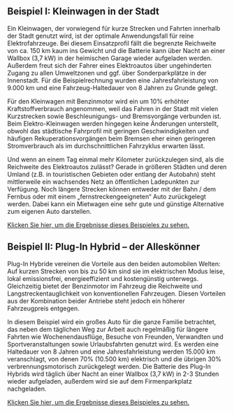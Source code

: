 ## Beispiel I: Kleinwagen in der Stadt

Ein Kleinwagen, der vorwiegend für kurze Strecken und Fahrten innerhalb der Stadt genutzt wird, ist der optimale Anwendungsfall für reine Elektrofahrzeuge. Bei diesem Einsatzprofil fällt die begrenzte Reichweite von ca. 150 km kaum ins Gewicht und die Batterie kann über Nacht an einer Wallbox (3,7 kW) in der heimischen Garage wieder aufgeladen werden. Außerdem freut sich der Fahrer eines Elektroautos über ungehinderten Zugang zu allen Umweltzonen und ggf. über Sonderparkplätze in der Innenstadt. Für die Beispielrechnung wurden eine Jahresfahrleistung von 9.000 km und eine Fahrzeug-Haltedauer von 8 Jahren zu Grunde gelegt. 

Für den Kleinwagen mit Benzinmotor wird ein um 10% erhöhter Kraftstoffverbrauch angenommen, weil das Fahren in der Stadt mit vielen Kurzstrecken sowie Beschleunigungs- und Bremsvorgänge verbunden ist. Beim Elektro-Kleinwagen werden hingegen keine Änderungen unterstellt, obwohl das städtische Fahrprofil mit geringen Geschwindigkeiten und häufigen Rekuperationsvorgängen beim Bremsen eher einen geringeren Stromverbrauch als im durchschnittlichen Fahrzyklus erwarten lässt.

Und wenn an einem Tag einmal mehr Kilometer zurückzulegen sind, als die Reichweite des Elektroautos zulässt? Gerade in größeren Städten und deren Umland (z.B. in touristischen Gebieten oder entlang der Autobahn) steht mittlerweile ein wachsendes Netz an öffentlichen Ladepunkten zur Verfügung. Noch längere Strecken können entweder mit der Bahn / dem Fernbus oder mit einem „fernstreckengeeigneten“ Auto zurückgelegt werden. Dabei kann ein Mietwagen eine sehr gute und günstige Alternative zum eigenen Auto darstellen.

[Klicken Sie hier, um die Ergebnisse dieses Beispieles zu sehen.](http://emob-kostenrechner.oeko.de/#/permalink?vehicles=%5B%7B%22acquisition_year%22%3A2017%2C%22holding_time%22%3A8%2C%22mileage%22%3A9000%2C%22energy_type%22%3A%22benzin%22%2C%22car_type%22%3A%22klein%22%2C%22charging_option%22%3A%22Wallbox%20bis%2022kW%22%2C%22fuel_consumption%22%3A6.86%2C%22maintenance_costs_total%22%3A314%2C%22maintenance_costs_repairs%22%3A151.2%2C%22maintenance_costs_inspection%22%3A98.28%2C%22maintenance_costs_tires%22%3A64.8%2C%22traffic%22%3A%22normaler%20Verkehr%22%2C%22maintenance_costs_charger%22%3A0%2C%22fleet_size%22%3A1%2C%22electricity_consumption%22%3A0%2C%22share_electric%22%3A49%2C%22second_charge%22%3Afalse%2C%22reichweite%22%3A150%2C%22residual_value_method%22%3A%22Methode%202%22%2C%22second_user_holding_time%22%3A6%2C%22second_user_yearly_mileage%22%3A10000%2C%22max_battery_charges%22%3A2500%2C%22energy_source%22%3A%22strom_mix%22%2C%22fixed_costs_car_tax%22%3A66.6%2C%22fixed_costs_insurance%22%3A721%2C%22fixed_costs_check_up%22%3A47.45%2C%22fixed_costs_total%22%3A835.05%2C%22praemie%22%3Atrue%2C%22acquisition_price%22%3A12279%2C%22inflationsrate%22%3A1.5%2C%22evolution_hydrocarbon_price_until_2050%22%3A2%2C%22evolution_elec_price_until_2020%22%3A1.3%2C%22evolution_elec_price_until_2030%22%3A-0.27999999999999997%2C%22evolution_elec_price_until_2050%22%3A-0.58%2C%22residual_value_fixed%22%3A2907%2C%22charging_option_cost%22%3A0%2C%22cash_bonus_amount%22%3A0%2C%22discount_rate%22%3A4%7D%2C%7B%22acquisition_year%22%3A2017%2C%22holding_time%22%3A8%2C%22mileage%22%3A9000%2C%22energy_type%22%3A%22BEV%22%2C%22car_type%22%3A%22klein%22%2C%22charging_option%22%3A%22Wallbox%203.7kW%22%2C%22fuel_consumption%22%3A6.24%2C%22maintenance_costs_total%22%3A287%2C%22maintenance_costs_repairs%22%3A123.98%2C%22maintenance_costs_inspection%22%3A98.28%2C%22maintenance_costs_tires%22%3A64.8%2C%22traffic%22%3A%22normaler%20Verkehr%22%2C%22maintenance_costs_charger%22%3A15%2C%22fleet_size%22%3A1%2C%22electricity_consumption%22%3A14.29%2C%22share_electric%22%3A49%2C%22second_charge%22%3Afalse%2C%22reichweite%22%3A150%2C%22residual_value_method%22%3A%22Methode%202%22%2C%22second_user_holding_time%22%3A6%2C%22second_user_yearly_mileage%22%3A10000%2C%22max_battery_charges%22%3A2500%2C%22energy_source%22%3A%22strom_mix%22%2C%22fixed_costs_car_tax%22%3A0%2C%22fixed_costs_insurance%22%3A721%2C%22fixed_costs_check_up%22%3A28.25%2C%22fixed_costs_total%22%3A749.25%2C%22praemie%22%3Atrue%2C%22acquisition_price%22%3A21194%2C%22inflationsrate%22%3A1.5%2C%22evolution_hydrocarbon_price_until_2050%22%3A2%2C%22evolution_elec_price_until_2020%22%3A1.3%2C%22evolution_elec_price_until_2030%22%3A-0.27999999999999997%2C%22evolution_elec_price_until_2050%22%3A-0.58%2C%22residual_value_fixed%22%3A5973%2C%22charging_option_cost%22%3A357%2C%22cash_bonus_amount%22%3A4000%2C%22discount_rate%22%3A4%7D%5D)

## Beispiel II: Plug-In Hybrid – der Alleskönner

Plug-In Hybride vereinen die Vorteile aus den beiden automobilen Welten: Auf kurzen Strecken von bis zu 50 km sind sie im elektrischen Modus leise, lokal emissionsfrei, energieeffizient und kostengünstig unterwegs. Gleichzeitig bietet der Benzinmotor im Fahrzeug die Reichweite und Langstreckentauglichkeit von konventionellen Fahrzeugen. Diesen Vorteilen aus der Kombination beider Antriebe steht jedoch ein höherer Fahrzeugpreis entgegen.

In diesem Beispiel wird ein großes Auto für die ganze Familie betrachtet, das neben dem täglichen Weg zur Arbeit auch regelmäßig für längere Fahrten wie Wochenendausflüge, Besuche von Freunden, Verwandten und Sportveranstaltungen sowie Urlaubsfahrten genutzt wird. Es werden eine Haltedauer von 8 Jahren und eine Jahresfahrleistung werden 15.000 km veranschlagt, von denen 70% (10.500 km) elektrisch und die übrigen 30% verbrennungsmotorisch zurückgelegt werden. Die Batterie des Plug-In Hybrids wird täglich über Nacht an einer Wallbox (3,7 kW) in 2-3 Stunden wieder aufgeladen, außerdem wird sie auf dem Firmenparkplatz nachgeladen.

[Klicken Sie hier, um die Ergebnisse dieses Beispieles zu sehen.](http://emob-kostenrechner.oeko.de/#/permalink?vehicles=%5B%7B%22acquisition_year%22%3A2017%2C%22holding_time%22%3A8%2C%22mileage%22%3A15000%2C%22energy_type%22%3A%22diesel%22%2C%22car_type%22%3A%22gro%C3%9F%22%2C%22charging_option%22%3A%22Wallbox%20bis%2022kW%22%2C%22fuel_consumption%22%3A5.84%2C%22maintenance_costs_total%22%3A752%2C%22maintenance_costs_repairs%22%3A309.6%2C%22maintenance_costs_inspection%22%3A195.3%2C%22maintenance_costs_tires%22%3A246.6%2C%22traffic%22%3A%22normaler%20Verkehr%22%2C%22maintenance_costs_charger%22%3A0%2C%22fleet_size%22%3A1%2C%22electricity_consumption%22%3A0%2C%22share_electric%22%3A49%2C%22second_charge%22%3Afalse%2C%22reichweite%22%3A150%2C%22residual_value_method%22%3A%22Methode%202%22%2C%22second_user_holding_time%22%3A6%2C%22second_user_yearly_mileage%22%3A10000%2C%22max_battery_charges%22%3A2500%2C%22energy_source%22%3A%22strom_mix%22%2C%22fixed_costs_car_tax%22%3A227.01%2C%22fixed_costs_insurance%22%3A1093%2C%22fixed_costs_check_up%22%3A47.45%2C%22fixed_costs_total%22%3A1367.46%2C%22praemie%22%3Atrue%2C%22inflationsrate%22%3A1.5%2C%22evolution_hydrocarbon_price_until_2050%22%3A2%2C%22evolution_elec_price_until_2020%22%3A1.3%2C%22evolution_elec_price_until_2030%22%3A-0.27999999999999997%2C%22evolution_elec_price_until_2050%22%3A-0.58%2C%22charging_option_cost%22%3A0%2C%22cash_bonus_amount%22%3A0%2C%22discount_rate%22%3A4%7D%2C%7B%22acquisition_year%22%3A2017%2C%22holding_time%22%3A8%2C%22mileage%22%3A15000%2C%22energy_type%22%3A%22hybrid-benzin%22%2C%22car_type%22%3A%22gro%C3%9F%22%2C%22charging_option%22%3A%22Wallbox%203.7kW%22%2C%22fuel_consumption%22%3A6.95%2C%22maintenance_costs_total%22%3A801%2C%22maintenance_costs_repairs%22%3A311.4%2C%22maintenance_costs_inspection%22%3A198%2C%22maintenance_costs_tires%22%3A291.6%2C%22traffic%22%3A%22normaler%20Verkehr%22%2C%22maintenance_costs_charger%22%3A15%2C%22fleet_size%22%3A1%2C%22electricity_consumption%22%3A20%2C%22share_electric%22%3A70%2C%22second_charge%22%3Afalse%2C%22reichweite%22%3A50%2C%22residual_value_method%22%3A%22Methode%202%22%2C%22second_user_holding_time%22%3A6%2C%22second_user_yearly_mileage%22%3A10000%2C%22max_battery_charges%22%3A2500%2C%22energy_source%22%3A%22strom_mix%22%2C%22fixed_costs_car_tax%22%3A48%2C%22fixed_costs_insurance%22%3A1025%2C%22fixed_costs_check_up%22%3A47.45%2C%22fixed_costs_total%22%3A1120.45%2C%22praemie%22%3Atrue%2C%22inflationsrate%22%3A1.5%2C%22evolution_hydrocarbon_price_until_2050%22%3A2%2C%22evolution_elec_price_until_2020%22%3A1.3%2C%22evolution_elec_price_until_2030%22%3A-0.27999999999999997%2C%22evolution_elec_price_until_2050%22%3A-0.58%2C%22charging_option_cost%22%3A357%2C%22cash_bonus_amount%22%3A3000%2C%22discount_rate%22%3A4%7D%5D)